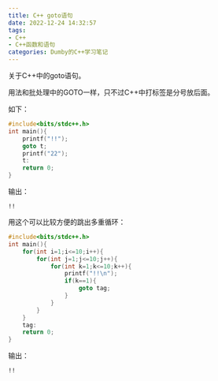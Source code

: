 ```yaml
---
title: C++ goto语句
date: 2022-12-24 14:32:57
tags:
- C++
- C++函数和语句
categories: Dumby的C++学习笔记
---
```


关于C++中的goto语句。

<!--more-->

用法和批处理中的GOTO一样，只不过C++中打标签是分号放后面。

如下：

```cpp
#include<bits/stdc++.h>
int main(){
	printf("!!");
	goto t;
	printf("22");
	t:
	return 0;
}
```

输出：

```
!!
```

用这个可以比较方便的跳出多重循环：

```cpp
#include<bits/stdc++.h>
int main(){
	for(int i=1;i<=10;i++){
		for(int j=1;j<=10;j++){
			for(int k=1;k<=10;k++){
				printf("!!\n");
				if(k==1){
					goto tag;
				}
			}
		}
	}
	tag:
    return 0;
}
```

输出：

```
!!

```